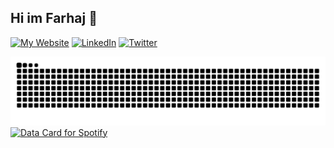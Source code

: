 ## Hi im Farhaj 👋
[![My Website](https://img.shields.io/badge/Website-blue?style=for-the-badge&logo=google-chrome&logoColor=white)](https://farhajshahid.com)
[![LinkedIn](https://img.shields.io/badge/linkedin-%230077B5.svg?style=for-the-badge&logo=linkedin&logoColor=white)](https://www.linkedin.com/in/farhajshahid)
[![Twitter](https://img.shields.io/badge/X-%23000000.svg?style=for-the-badge&logo=X&logoColor=white)](https://x.com/farhajshahId)


<picture>
  <source media="(prefers-color-scheme: dark)" srcset="https://raw.githubusercontent.com/sfs016/sfs016/output/github-contribution-grid-snake-dark.svg" />
  <source media="(prefers-color-scheme: light)" srcset="https://raw.githubusercontent.com/sfs016/sfs016/output/github-contribution-grid-snake.svg" />
  <img alt="github-snake" src="https://raw.githubusercontent.com/sfs016/sfs016/output/github-contribution-grid-snake.svg" />
</picture>

<a href="https://data-card-for-spotify.herokuapp.com/card?user_id=31idodetg4a7yoi27sp4nrrum5ju&limit=3">
  <img src="https://data-card-for-spotify.herokuapp.com/api/card?user_id=31idodetg4a7yoi27sp4nrrum5ju" alt="Data Card for Spotify">
</a>





